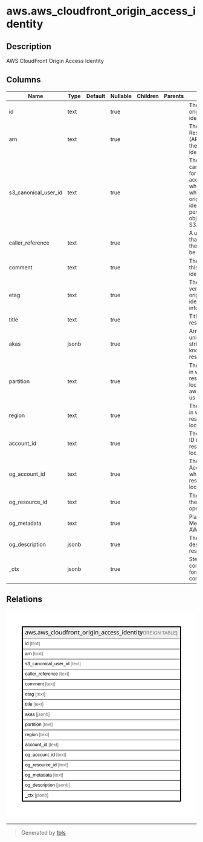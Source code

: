 # aws.aws_cloudfront_origin_access_identity

## Description

AWS CloudFront Origin Access Identity

## Columns

| Name | Type | Default | Nullable | Children | Parents | Comment |
| ---- | ---- | ------- | -------- | -------- | ------- | ------- |
| id | text |  | true |  |  | The ID for the origin access identity. |
| arn | text |  | true |  |  | The Amazon Resource Name (ARN) specifying the origin access identity. |
| s3_canonical_user_id | text |  | true |  |  | The Amazon S3 canonical user ID for the origin access identity, which you use when giving the origin access identity read permission to an object in Amazon S3. |
| caller_reference | text |  | true |  |  | A unique value that ensures that the request can't be replayed. |
| comment | text |  | true |  |  | The comment for this origin access identity. |
| etag | text |  | true |  |  | The current version of the origin access identity's information. |
| title | text |  | true |  |  | Title of the resource. |
| akas | jsonb |  | true |  |  | Array of globally unique identifier strings (also known as) for the resource. |
| partition | text |  | true |  |  | The AWS partition in which the resource is located (aws, aws-cn, or aws-us-gov). |
| region | text |  | true |  |  | The AWS Region in which the resource is located. |
| account_id | text |  | true |  |  | The AWS Account ID in which the resource is located. |
| og_account_id | text |  | true |  |  | The Platform Account ID in which the resource is located. |
| og_resource_id | text |  | true |  |  | The unique ID of the resource in opengovernance. |
| og_metadata | text |  | true |  |  | Platform Metadata of the AWS resource. |
| og_description | jsonb |  | true |  |  | The full model description of the resource |
| _ctx | jsonb |  | true |  |  | Steampipe context in JSON form, e.g. connection_name. |

## Relations

![er](aws.aws_cloudfront_origin_access_identity.svg)

---

> Generated by [tbls](https://github.com/k1LoW/tbls)
